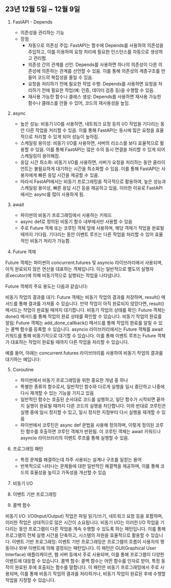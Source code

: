 ## 23년 12월 5일 ~ 12월 9일

1. FastAPI - Depends
    - 의존성을 관리하는 기능
    - 장점
        - 자동으로 의존성 주입: FastAPI는 함수에 Depends를 사용하여 의존성을 주입하고, 이를 이용하여 요청 처리에 필요한 인스턴스를 자동으로 생성하고 관리함.
        - 의존성 간의 관계를 선언: Depends를 사용하면 하나의 의존성이 다른 의존성에 의존하는 관계를 선언할 수 있음. 이를 통해 의존성의 계층구조를 만들어 코드의 복잡성을 줄일 수 있음.
        - 요청을 처리하기 전에 필요한 작업 수행: Depends를 사용하면 요청을 처리하기 전에 필요한 작업(예: 인증, 데이터 검증 등)을 수행할 수 있음.
        - 재사용 가능한 함수나 클래스 생성: Depends를 사용하면 재사용 가능한 함수나 클래스를 만들 수 있어, 코드의 재사용성을 높임.
2. async
    - 높은 성능: 비동기 I/O를 사용하면, 네트워크 요청 등의 I/O 작업을 기다리는 동안 다른 작업을 처리할 수 있음. 이를 통해 FastAPI는 동시에 많은 요청을 효율적으로 처리할 수 있게 되어 성능이 높아짐.
    - 스케일링 용이성: 비동기 I/O를 사용하면, 서버의 리소스를 보다 효율적으로 활용할 수 있음. 이를 통해 FastAPI는 많은 수의 동시 연결을 처리할 수 있게 되어 스케일링이 용이해짐.
    - 응답 시간 최소화: 비동기 I/O를 사용하면, 서버가 요청을 처리하는 동안 클라이언트는 불필요하게 대기하는 시간을 최소화할 수 있음. 이를 통해 FastAPI는 사용자에게 빠른 응답 시간을 제공할 수 있음.
    - 따라서 FastAPI에서는 비동기 프로그래밍을 적극적으로 활용하여, 높은 성능과 스케일링 용이성, 빠른 응답 시간 등을 제공하고 있음. 이러한 이유로 FastAPI에서는 async를 많이 사용하게 됨.
3. await
    - 파이썬의 비동기 프로그래밍에서 사용하는 키워드
    -  async def로 정의된 비동기 함수 내부에서만 사용할 수 있음
    - 주로 Future 객체 또는 코루틴 객체 앞에 사용하며, 해당 객체가 작업을 완료될 때까지 기다림. 기다리는 동안 이벤트 루프는 다른 작업을 처리할 수 있어 효율적인 비동기 처리가 가능함.


4. Future 객체

Future 객체는 파이썬의 concurrent.futures 및 asyncio 라이브러리에서 사용되며, 아직 완료되지 않은 연산을 대표하는 객체입니다. 이는 일반적으로 별도의 실행자(Executor)에 의해 비동기적으로 실행되는 작업을 나타냅니다.

Future 객체의 주요 용도는 다음과 같습니다:

비동기 작업의 결과를 대기: Future 객체는 비동기 작업의 결과를 저장하며, result() 메서드를 통해 결과를 가져올 수 있습니다. 만약 작업이 아직 완료되지 않았다면, result() 메서드는 작업이 완료될 때까지 대기합니다.
비동기 작업의 상태를 확인: Future 객체는 done() 메서드를 통해 작업의 완료 상태를 확인할 수 있습니다.
비동기 작업의 완료를 알림: Future 객체는 add_done_callback() 메서드를 통해 작업의 완료를 알릴 수 있는 콜백 함수를 등록할 수 있습니다.
asyncio 라이브러리에서는 Future 객체를 await 키워드를 통해 비동기적으로 대기할 수 있습니다. 이를 통해 이벤트 루프는 Future 객체가 대표하는 작업이 완료될 때까지 다른 작업을 처리할 수 있습니다.

예를 들어, 아래는 concurrent.futures 라이브러리를 사용하여 비동기 작업의 결과를 대기하는 예입니다:


5. Coroutine
    - 파이썬에서 비동기 프로그래밍을 위한 중요한 개념 중 하나
    - 특별한 종류의 함수로서, 일반적인 함수와 다르게 실행을 일시 중단하고 나중에 다시 재개할 수 있는 기능을 가지고 있음
    - 일반적인 함수는 호출된 순서대로 코드를 실행하고, 일단 함수가 시작되면 끝까지 실행이 완료될 때까지 다른 코드의 실행을 차단합니다. 이와 반대로 코루틴은 실행 중에 일시 정지할 수 있고, 일시 정지한 지점부터 다시 실행을 재개할 수 있음
    - 파이썬에서 코루틴은 async def 문법을 사용해 정의하며, 이렇게 정의된 코루틴 함수를 호출하면 코루틴 객체가 반환됨. 이 코루틴 객체는 await 키워드나 asyncio 라이브러리의 이벤트 루프를 통해 실행할 수 있음.

6. 프로그래밍 패턴
    - 특정 문제를 해결하는데 자주 사용되는 설계나 구조를 일컫는 용어
    - 반복적으로 나타나는 문제들에 대한 일반적인 해결책을 제공하며, 이를 통해 코드의 효율성을 높이고 가독성을 개선할 수 있습



7. 비동기 I/O

8. 이벤트 기반 프로그래밍

9. 콜백 함수




비동기 I/O: I/O(Input/Output) 작업은 파일 읽기/쓰기, 네트워크 요청 등을 포함하며, 이러한 작업은 상대적으로 많은 시간이 소요됩니다. 비동기 I/O는 이러한 I/O 작업을 기다리는 동안 프로그램이 다른 작업을 계속 수행할 수 있도록 하는 패턴입니다. 이를 통해 프로그램의 전체 실행 시간을 단축하고, 시스템의 자원을 효율적으로 활용할 수 있습니다.
이벤트 기반 프로그래밍: 이벤트 기반 프로그래밍은 프로그램의 흐름이 사용자의 행동이나 외부 이벤트에 의해 결정되는 패턴입니다. 이 패턴은 GUI(Graphical User Interface) 애플리케이션, 웹 서버 등에서 주로 사용되며, 이를 통해 프로그램이 다양한 이벤트에 대응할 수 있습니다.
콜백 함수: 콜백 함수는 어떤 함수를 인자로 받아, 특정 동작이 완료된 후에 호출되는 함수를 말합니다. 이 패턴은 비동기 프로그래밍에서 주로 사용되며, 이를 통해 비동기 작업의 결과를 처리하거나, 비동기 작업이 완료된 후에 수행할 작업을 지정할 수 있습니다.